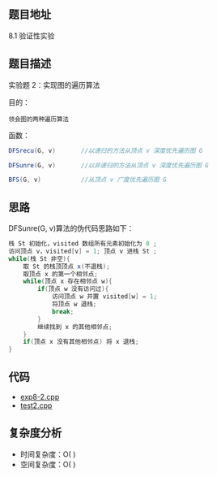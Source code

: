 <!--
 * @Date        : 2020-05-21 17:12:42
 * @LastEditors : anlzou
 * @Github      : https://github.com/anlzou
 * @LastEditTime: 2020-05-25 23:14:08
 * @FilePath    : \data-structure\chapters\chapter08-graph\test-2.md
 * @Describe    : 
--> 

## 题目地址
8.1 验证性实验

## 题目描述
实验题 2：实现图的遍历算法

目的：
```
领会图的两种遍历算法
```
函数：
```java
DFSrecu(G, v)   	//以递归的方法从顶点 v 深度优先遍历图 G

DFSunre(G, v)       //以非递归的方法从顶点 v 深度优先遍历图 G

BFS(G, v)   		//从顶点 v 广度优先遍历图 G
```

## 思路
DFSunre(G, v)算法的伪代码思路如下：
```java
栈 St 初始化，visited 数组所有元素初始化为 0 ;
访问顶点 v，visited[v] = 1; 顶点 v 进栈 St ;
while(栈 St 非空){
	取 St 的栈顶顶点 x(不退栈);
	取顶点 x 的第一个相邻点;
	while(顶点 x 存在相邻点 w){
		if(顶点 w 没有访问过){
			访问顶点 w 并置 visited[w] = 1;
			将顶点 w 退栈;
			break;
		}
		继续找到 x 的其他相邻点;
	}
	if(顶点 x 没有其他相邻点) 将 x 退栈;
}
```

## 代码
- [exp8-2.cpp](./code/exp8-2.cpp)
- [test2.cpp](./code/test2.cpp)

## 复杂度分析

- 时间复杂度：O( )
- 空间复杂度：O( )